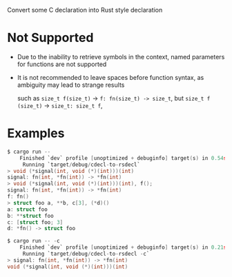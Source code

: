 Convert some C declaration into Rust style declaration

# Not Supported

- Due to the inability to retrieve symbols in the context,
  named parameters for functions are not supported
- It is not recommended to leave spaces before function syntax,
  as ambiguity may lead to strange results

  such as `size_t f(size_t)` -> `f: fn(size_t) -> size_t`,
  but `size_t f (size_t)` -> `size_t: size_t f`,

# Examples

```c
$ cargo run --
    Finished `dev` profile [unoptimized + debuginfo] target(s) in 0.54s
     Running `target/debug/cdecl-to-rsdecl`
> void (*signal(int, void (*)(int)))(int)
signal: fn(int, *fn(int)) -> *fn(int)
> void (*signal(int, void (*)(int)))(int), f();
signal: fn(int, *fn(int)) -> *fn(int)
f: fn()
> struct foo a, **b, c[3], (*d)()
a: struct foo
b: **struct foo
c: [struct foo; 3]
d: *fn() -> struct foo
```

```c
$ cargo run -- -c
    Finished `dev` profile [unoptimized + debuginfo] target(s) in 0.21s
     Running `target/debug/cdecl-to-rsdecl -c`
> signal: fn(int, *fn(int)) -> *fn(int)
void (*signal(int, void (*)(int)))(int)
```
